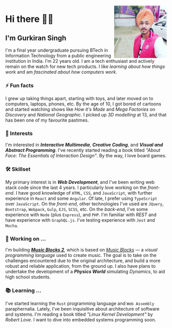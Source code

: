 <a href="https://www.linkedin.com/in/gksk/"><img align="right" src="./mypicture.jpg" height="164px"/></a>

# Hi there 👋🏼

## I'm Gurkiran Singh

I'm a final year undergraduate pursuing BTech in Information Technology from a public engineering institution in India. I'm 22 years old. I am a tech enthusiast and actively remain on the watch for new tech products. I like _learning about how things work_ and am _fascinated about how computers work_.

### ⚡ Fun facts

I grew up taking things apart, starting with toys, and later moved on to computers, laptops, phones, etc. By the age of 10, I got bored of cartoons and started watching shows like _How it's Made_ and _Mega Factories_ on _Discovery_ and _National Geographic_. I picked up _3D modelling_ at 13, and that has been one of my favourite pastimes.

### 🌱 Interests

I'm interested in _**Interactive Multimedia**_, _**Creative Coding**_, and _**Visual and Abstract Programming**_. I've recently started reading a book titled _"About Face: The Essentials of Interaction Design"_. By the way, I love board games.

### 🛠 Skillset

My primary interest is in _**Web Development**_, and I've been writing web stack code since the last 4 years. I particularly love working on the _front-end_. I have good knowledge of `HTML`, `CSS`, and `JavaScript`, with further experience in `React` and some `Angular`. Of late, I prefer using `TypeScript` over `JavaScript`. On the _front-end_, other technologies I've used are `JQuery`, `Bootstrap`, `Webpack`, `Gulp`, `EJS`, `SCSS`, etc. On the _back-end_, I've some experience with `Node` (plus `Express`), and `PHP`. I'm familiar with _REST_ and have experience with `GraphQL.js`. I've testing experience with `Jest` and `Mocha`.

### 🔭 Working on ...

I'm building [_**Music Blocks 2**_](https://github.com/sugarlabs/musicblocks-2), which is based on [_Music Blocks_](https://musicblocks.sugarlabs.org) — a _visual programming language_ used to create music. The goal is to take on the challenges encountered due to the original architecture, and build a more robust and reliable application, from the ground up. I also have plans to undertake the development of a _**Physics World**_ simulating _Dynamics_, to aid high school students.

### 📚 Learning ...

I've started learning the `Rust` programming language and `Web Assembly` paraphernalia. Lately, I've been inquisitive about architecture of software and systems. I'm reading a book titled _"Linux Kernel Development"_ by _Robert Love_. I want to dive into embedded systems programming soon.
